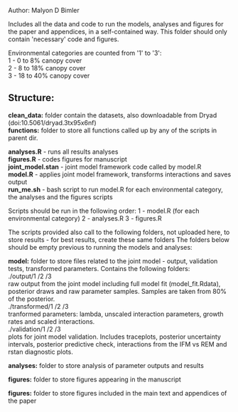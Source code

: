 Author: Malyon D Bimler

Includes all the data and code to run the models, analyses and figures for the paper and appendices, in a self-contained way. This folder should only contain 'necessary' code and figures.

Environmental categories are counted from '1' to '3':  
1 - 0 to 8% canopy cover  
2 - 8 to 18% canopy cover  
3 - 18 to 40% canopy cover  


## Structure: 

**clean_data:** folder contain the datasets, also downloadable from Dryad (doi:10.5061/dryad.3tx95x6nf)  
**functions:** folder to store all functions called up by any of the scripts in parent dir.   

**analyses.R** - runs all results analyses  
**figures.R** - codes figures for manuscript  
**joint_model.stan** - joint model framework code called by model.R  
**model.R** - applies joint model framework, transforms interactions and saves output   
**run_me.sh** - bash script to run model.R for each environmental category, the analyses and the figures scripts  

Scripts should be run in the following order: 
1 - model.R (for each environmental category)
2 - analyses.R 
3 - figures.R


The scripts provided also call to the following folders, not uploaded here, to store results - for best results, create these same folders 
The folders below should be empty previous to running the models and analyses:

**model:** folder to store files related to the joint model - output, validation tests, transformed parameters. Contains the following folders:  
./output/1 /2 /3  
raw output from the joint model including full model fit (model_fit.Rdata), posterior draws and raw parameter samples. Samples are taken from 80% of the posterior.  
./transformed/1 /2 /3  
tranformed parameters: lambda, unscaled interaction parameters, growth rates and scaled interactions.  
./validation/1 /2 /3   
plots for joint model validation. Includes traceplots, posterior uncertainty intervals, posterior predictive check, interactions from the IFM vs REM and rstan diagnostic plots.  

**analyses:** folder to store analysis of parameter outputs and results 

**figures:** folder to store figures appearing in the manuscript

**figures:** folder to store figures included in the main text and appendices of the paper




